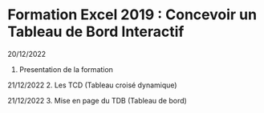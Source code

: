 # **Formation Excel 2019 : Concevoir un Tableau de Bord Interactif**

20/12/2022
1. Presentation de la formation

21/12/2022
2. Les TCD (Tableau croisé dynamique)

21/12/2022
3. Mise en page du TDB (Tableau de bord)

